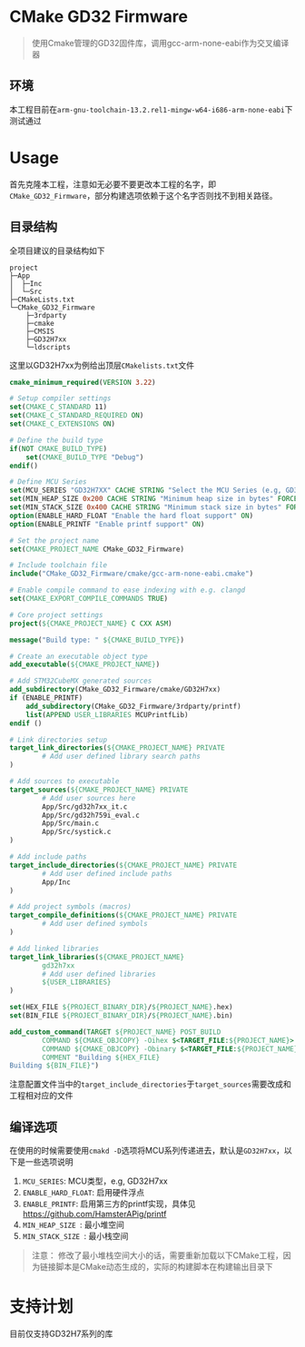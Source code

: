 # CMake GD32 Firmware
> 使用Cmake管理的GD32固件库，调用gcc-arm-none-eabi作为交叉编译器

## 环境
本工程目前在`arm-gnu-toolchain-13.2.rel1-mingw-w64-i686-arm-none-eabi`下测试通过

# Usage
首先克隆本工程，注意如无必要不要更改本工程的名字，即`CMake_GD32_Firmware`，部分构建选项依赖于这个名字否则找不到相关路径。

## 目录结构
全项目建议的目录结构如下
```angular2html
project
├─App
│  ├─Inc
│  └─Src
├─CMakeLists.txt
└─CMake_GD32_Firmware
    ├─3rdparty
    ├─cmake
    ├─CMSIS
    ├─GD32H7xx
    └─ldscripts
```

这里以GD32H7xx为例给出顶层`CMakelists.txt`文件
```cmake
cmake_minimum_required(VERSION 3.22)

# Setup compiler settings
set(CMAKE_C_STANDARD 11)
set(CMAKE_C_STANDARD_REQUIRED ON)
set(CMAKE_C_EXTENSIONS ON)

# Define the build type
if(NOT CMAKE_BUILD_TYPE)
    set(CMAKE_BUILD_TYPE "Debug")
endif()

# Define MCU Series
set(MCU_SERIES "GD32H7XX" CACHE STRING "Select the MCU Series (e.g, GD32H7xx)")
set(MIN_HEAP_SIZE 0x200 CACHE STRING "Minimum heap size in bytes" FORCE)
set(MIN_STACK_SIZE 0x400 CACHE STRING "Minimum stack size in bytes" FORCE)
option(ENABLE_HARD_FLOAT "Enable the hard float support" ON)
option(ENABLE_PRINTF "Enable printf support" ON)

# Set the project name
set(CMAKE_PROJECT_NAME CMake_GD32_Firmware)

# Include toolchain file
include("CMake_GD32_Firmware/cmake/gcc-arm-none-eabi.cmake")

# Enable compile command to ease indexing with e.g. clangd
set(CMAKE_EXPORT_COMPILE_COMMANDS TRUE)

# Core project settings
project(${CMAKE_PROJECT_NAME} C CXX ASM)

message("Build type: " ${CMAKE_BUILD_TYPE})

# Create an executable object type
add_executable(${CMAKE_PROJECT_NAME})

# Add STM32CubeMX generated sources
add_subdirectory(CMake_GD32_Firmware/cmake/GD32H7xx)
if (ENABLE_PRINTF)
    add_subdirectory(CMake_GD32_Firmware/3rdparty/printf)
    list(APPEND USER_LIBRARIES MCUPrintfLib)
endif ()

# Link directories setup
target_link_directories(${CMAKE_PROJECT_NAME} PRIVATE
        # Add user defined library search paths
)

# Add sources to executable
target_sources(${CMAKE_PROJECT_NAME} PRIVATE
        # Add user sources here
        App/Src/gd32h7xx_it.c
        App/Src/gd32h759i_eval.c
        App/Src/main.c
        App/Src/systick.c
)

# Add include paths
target_include_directories(${CMAKE_PROJECT_NAME} PRIVATE
        # Add user defined include paths
        App/Inc
)

# Add project symbols (macros)
target_compile_definitions(${CMAKE_PROJECT_NAME} PRIVATE
        # Add user defined symbols
)

# Add linked libraries
target_link_libraries(${CMAKE_PROJECT_NAME}
        gd32h7xx
        # Add user defined libraries
        ${USER_LIBRARIES}
)

set(HEX_FILE ${PROJECT_BINARY_DIR}/${PROJECT_NAME}.hex)
set(BIN_FILE ${PROJECT_BINARY_DIR}/${PROJECT_NAME}.bin)

add_custom_command(TARGET ${PROJECT_NAME} POST_BUILD
        COMMAND ${CMAKE_OBJCOPY} -Oihex $<TARGET_FILE:${PROJECT_NAME}> ${HEX_FILE}
        COMMAND ${CMAKE_OBJCOPY} -Obinary $<TARGET_FILE:${PROJECT_NAME}> ${BIN_FILE}
        COMMENT "Building ${HEX_FILE}
Building ${BIN_FILE}")
```

注意配置文件当中的`target_include_directories`于`target_sources`需要改成和工程相对应的文件

## 编译选项
在使用的时候需要使用`cmakd -D`选项将MCU系列传递进去，默认是`GD32H7xx`，以下是一些选项说明
1. `MCU_SERIES`: MCU类型，e.g, GD32H7xx
2. `ENABLE_HARD_FLOAT`: 启用硬件浮点
3. `ENABLE_PRINTF`: 启用第三方的printf实现，具体见 https://github.com/HamsterAPig/printf 
4. `MIN_HEAP_SIZE `: 最小堆空间
5. `MIN_STACK_SIZE `: 最小栈空间
> 注意： 修改了最小堆栈空间大小的话，需要重新加载以下CMake工程，因为链接脚本是CMake动态生成的，实际的构建脚本在构建输出目录下

# 支持计划
目前仅支持GD32H7系列的库